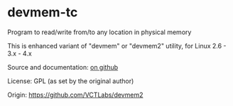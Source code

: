 # devmem-tc

Program to read/write from/to any location in physical memory

This is enhanced variant of "devmem" or "devmem2" utility,
for Linux 2.6 - 3.x - 4.x

Source and documentation: [on github](http://git.io/vZ5iD)

License: GPL (as set by the original author)

Origin: https://github.com/VCTLabs/devmem2

